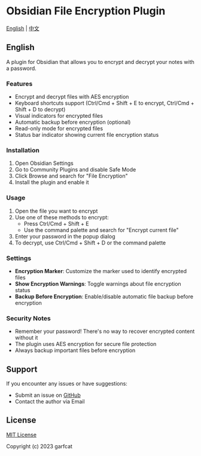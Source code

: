 # Obsidian File Encryption Plugin

[English](#english) | [中文](README_ZH.md)

## English

A plugin for Obsidian that allows you to encrypt and decrypt your notes with a password.

### Features

- Encrypt and decrypt files with AES encryption
- Keyboard shortcuts support (Ctrl/Cmd + Shift + E to encrypt, Ctrl/Cmd + Shift + D to decrypt)
- Visual indicators for encrypted files
- Automatic backup before encryption (optional)
- Read-only mode for encrypted files
- Status bar indicator showing current file encryption status

### Installation

1. Open Obsidian Settings
2. Go to Community Plugins and disable Safe Mode
3. Click Browse and search for "File Encryption"
4. Install the plugin and enable it

### Usage

1. Open the file you want to encrypt
2. Use one of these methods to encrypt:
   - Press Ctrl/Cmd + Shift + E
   - Use the command palette and search for "Encrypt current file"
3. Enter your password in the popup dialog
4. To decrypt, use Ctrl/Cmd + Shift + D or the command palette

### Settings

- **Encryption Marker**: Customize the marker used to identify encrypted files
- **Show Encryption Warnings**: Toggle warnings about file encryption status
- **Backup Before Encryption**: Enable/disable automatic file backup before encryption

### Security Notes

- Remember your password! There's no way to recover encrypted content without it
- The plugin uses AES encryption for secure file protection
- Always backup important files before encryption

## Support

If you encounter any issues or have suggestions:
- Submit an issue on [GitHub](https://github.com/garfcat/obsidian-file-encrypt/issues)
- Contact the author via Email

## License

[MIT License](LICENSE)

Copyright (c) 2023 garfcat
